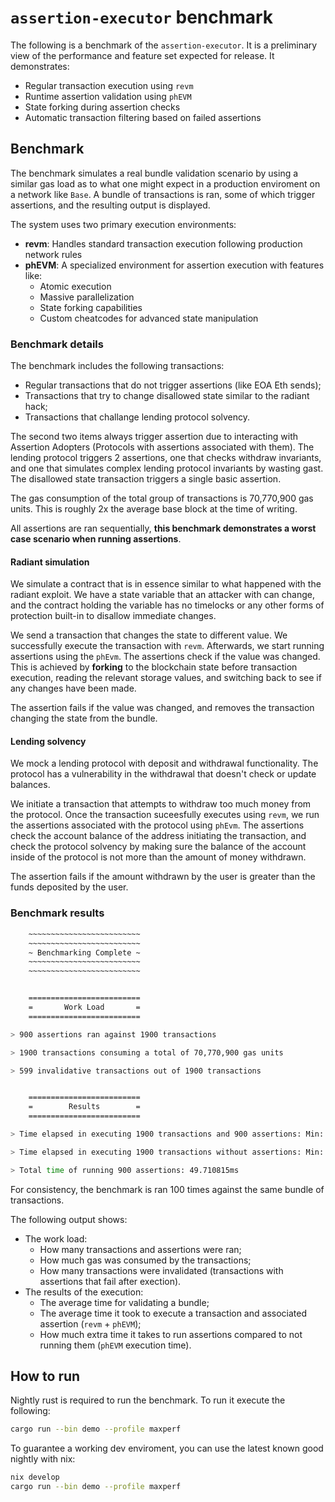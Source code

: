 # `assertion-executor` benchmark

The following is a benchmark of the `assertion-executor`. It is a preliminary view of the performance and feature set expected for release.
It demonstrates:

- Regular transaction execution using `revm`
- Runtime assertion validation using `phEVM`
- State forking during assertion checks
- Automatic transaction filtering based on failed assertions

## Benchmark

The benchmark simulates a real bundle validation scenario by using a similar gas load as to what one might expect in a production enviroment on a network like `Base`.
A bundle of transactions is ran, some of which trigger assertions, and the resulting output is displayed.

The system uses two primary execution environments:

- **revm**: Handles standard transaction execution following production network rules
- **phEVM**: A specialized environment for assertion execution with features like:
  - Atomic execution
  - Massive parallelization
  - State forking capabilities
  - Custom cheatcodes for advanced state manipulation

### Benchmark details

The benchmark includes the following transactions:

- Regular transactions that do not trigger assertions (like EOA Eth sends);
- Transactions that try to change disallowed state similar to the radiant hack;
- Transactions that challange lending protocol solvency.

The second two items always trigger assertion due to interacting with Assertion Adopters (Protocols with assertions associated with them). The lending protocol triggers 2 assertions, one that checks withdraw invariants, and one that simulates complex lending protocol invariants by wasting gast. The disallowed state transaction triggers a single basic assertion.

The gas consumption of the total group of transactions is 70,770,900 gas units. This is roughly 2x the average base block at the time of writing.

All assertions are ran sequentially, **this benchmark demonstrates a worst case scenario when running assertions**.

#### Radiant simulation

We simulate a contract that is in essence similar to what happened with the radiant exploit. We have a state variable that an attacker with can change, and the contract holding the variable has no timelocks or any other forms of protection built-in to disallow immediate changes.

We send a transaction that changes the state to different value. We successfully execute the transaction with `revm`. Afterwards, we start running assertions using the `phEvm`. The assertions check if the value was changed. This is achieved by **forking** to the blockchain state before transaction execution, reading the relevant storage values, and switching back to see if any changes have been made.

The assertion fails if the value was changed, and removes the transaction changing the state from the bundle.

#### Lending solvency

We mock a lending protocol with deposit and withdrawal functionality. The protocol has a vulnerability in the withdrawal that doesn't check or update balances.

We initiate a transaction that attempts to withdraw too much money from the protocol. Once the transaction suceesfully executes using `revm`, we run the assertions associated with the protocol using `phEvm`. The assertions check the account balance of the address initiating the transaction, and check the protocol solvency by making sure the balance of the account inside of the protocol is not more than the amount of money withdrawn.

The assertion fails if the amount withdrawn by the user is greater than the funds deposited by the user.

### Benchmark results

```bash
    ~~~~~~~~~~~~~~~~~~~~~~~~~
    ~~~~~~~~~~~~~~~~~~~~~~~~~
    ~ Benchmarking Complete ~
    ~~~~~~~~~~~~~~~~~~~~~~~~~
    ~~~~~~~~~~~~~~~~~~~~~~~~~


    =========================
    =       Work Load       =
    =========================

> 900 assertions ran against 1900 transactions

> 1900 transactions consuming a total of 70,770,900 gas units

> 599 invalidative transactions out of 1900 transactions


    =========================
    =        Results        =
    =========================

> Time elapsed in executing 1900 transactions and 900 assertions: Min: 76.277542ms, Max: 100.132542ms, Avg: 81.391543ms

> Time elapsed in executing 1900 transactions without assertions: Min: 30.9485ms, Max: 32.33ms, Avg: 31.680728ms

> Total time of running 900 assertions: 49.710815ms
```

For consistency, the benchmark is ran 100 times against the same bundle of transactions.

The following output shows:

- The work load:
  - How many transactions and assertions were ran;
  - How much gas was consumed by the transactions;
  - How many transactions were invalidated (transactions with assertions that fail after exection).
- The results of the execution:
  - The average time for validating a bundle;
  - The average time it took to execute a transaction and associated assertion (`revm` + `phEVM`);
  - How much extra time it takes to run assertions compared to not running them (`phEVM` execution time).

## How to run

Nightly rust is required to run the benchmark. To run it execute the following:

```bash
cargo run --bin demo --profile maxperf
```

To guarantee a working dev enviroment, you can use the latest known good nightly with nix:

```bash
nix develop
cargo run --bin demo --profile maxperf
```
